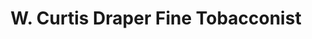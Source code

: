---
title: "W. Curtis Draper Fine Tobacconist"
url: /washington/w-curtis-draper-fine-tobacconist/
shop: tobacco
---